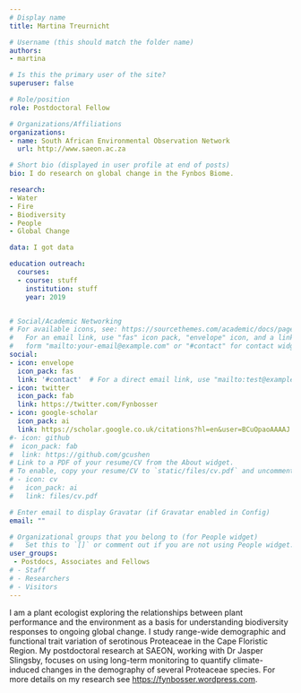 ```yaml
---
# Display name
title: Martina Treurnicht

# Username (this should match the folder name)
authors:
- martina

# Is this the primary user of the site?
superuser: false

# Role/position
role: Postdoctoral Fellow

# Organizations/Affiliations
organizations:
- name: South African Environmental Observation Network
  url: http://www.saeon.ac.za

# Short bio (displayed in user profile at end of posts)
bio: I do research on global change in the Fynbos Biome.

research:
- Water
- Fire
- Biodiversity
- People
- Global Change

data: I got data

education outreach:
  courses:
  - course: stuff
    institution: stuff
    year: 2019


# Social/Academic Networking
# For available icons, see: https://sourcethemes.com/academic/docs/page-builder/#icons
#   For an email link, use "fas" icon pack, "envelope" icon, and a link in the
#   form "mailto:your-email@example.com" or "#contact" for contact widget.
social:
- icon: envelope
  icon_pack: fas
  link: '#contact'  # For a direct email link, use "mailto:test@example.org".
- icon: twitter
  icon_pack: fab
  link: https://twitter.com/Fynbosser
- icon: google-scholar
  icon_pack: ai
  link: https://scholar.google.co.uk/citations?hl=en&user=BCuOpaoAAAAJ
#- icon: github
#  icon_pack: fab
#  link: https://github.com/gcushen
# Link to a PDF of your resume/CV from the About widget.
# To enable, copy your resume/CV to `static/files/cv.pdf` and uncomment the lines below.
# - icon: cv
#   icon_pack: ai
#   link: files/cv.pdf

# Enter email to display Gravatar (if Gravatar enabled in Config)
email: ""

# Organizational groups that you belong to (for People widget)
#   Set this to `[]` or comment out if you are not using People widget.
user_groups:
 - Postdocs, Associates and Fellows
# - Staff
# - Researchers
# - Visitors
---
```


I am a plant ecologist exploring the relationships between plant performance and the environment as a basis for understanding biodiversity responses to ongoing global change. I study range-wide demographic and functional trait variation of serotinous Proteaceae in the Cape Floristic Region. My postdoctoral research at SAEON, working with Dr Jasper Slingsby, focuses on using long-term monitoring to quantify climate-induced changes in the demography of several Proteaceae species. For more details on my research see https://fynbosser.wordpress.com. 
